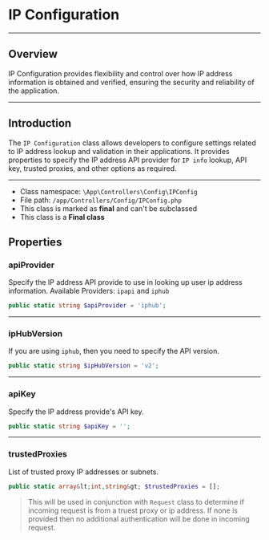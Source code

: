 # IP Configuration

***

## Overview

IP Configuration provides flexibility and control over how IP address information is obtained and verified, ensuring the security and reliability of the application.

***

## Introduction

The `IP Configuration` class allows developers to configure settings related to IP address lookup and validation in their applications. It provides properties to specify the IP address API provider for `IP info` lookup, API key, trusted proxies, and other options as required.

***

* Class namespace: `\App\Controllers\Config\IPConfig`
* File path: `/app/Controllers/Config/IPConfig.php`
* This class is marked as **final** and can't be subclassed
* This class is a **Final class**

## Properties

### apiProvider

Specify the IP address API provide to use in looking up user ip address information.
Available Providers: `ipapi` and `iphub`

```php
public static string $apiProvider = 'iphub';
```

***

### ipHubVersion

If you are using `iphub`, then you need to specify the API version.

```php
public static string $ipHubVersion = 'v2';
```

***

### apiKey

Specify the IP address provide's API key.

```php
public static string $apiKey = '';
```

***

### trustedProxies

List of trusted proxy IP addresses or subnets.

```php
public static array&lt;int,string&gt; $trustedProxies = [];
```

> This will be used in conjunction with `Request` class to determine if incoming request is from a truest proxy or ip address. If none is provided then no additional authentication will be done in incoming request.